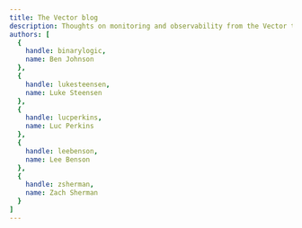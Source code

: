 ```yaml
---
title: The Vector blog
description: Thoughts on monitoring and observability from the Vector team
authors: [
  {
    handle: binarylogic,
    name: Ben Johnson
  },
  {
    handle: lukesteensen,
    name: Luke Steensen
  },
  {
    handle: lucperkins,
    name: Luc Perkins
  },
  {
    handle: leebenson,
    name: Lee Benson
  },
  {
    handle: zsherman,
    name: Zach Sherman
  }
]
---
```

